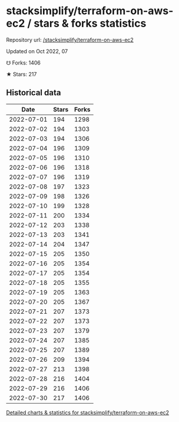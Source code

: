 # stacksimplify/terraform-on-aws-ec2 / stars & forks statistics

Repository url: [/stacksimplify/terraform-on-aws-ec2](https://github.com/stacksimplify/terraform-on-aws-ec2)

Updated on Oct 2022, 07

☋ Forks: 1406

★ Stars: 217

## Historical data
| Date | Stars | Forks |
|------|-------|-------|
| 2022-07-01 | 194 | 1298 | 
| 2022-07-02 | 194 | 1303 | 
| 2022-07-03 | 194 | 1306 | 
| 2022-07-04 | 196 | 1309 | 
| 2022-07-05 | 196 | 1310 | 
| 2022-07-06 | 196 | 1318 | 
| 2022-07-07 | 196 | 1319 | 
| 2022-07-08 | 197 | 1323 | 
| 2022-07-09 | 198 | 1326 | 
| 2022-07-10 | 199 | 1328 | 
| 2022-07-11 | 200 | 1334 | 
| 2022-07-12 | 203 | 1338 | 
| 2022-07-13 | 203 | 1341 | 
| 2022-07-14 | 204 | 1347 | 
| 2022-07-15 | 205 | 1350 | 
| 2022-07-16 | 205 | 1354 | 
| 2022-07-17 | 205 | 1354 | 
| 2022-07-18 | 205 | 1355 | 
| 2022-07-19 | 205 | 1363 | 
| 2022-07-20 | 205 | 1367 | 
| 2022-07-21 | 207 | 1373 | 
| 2022-07-22 | 207 | 1373 | 
| 2022-07-23 | 207 | 1379 | 
| 2022-07-24 | 207 | 1385 | 
| 2022-07-25 | 207 | 1389 | 
| 2022-07-26 | 209 | 1394 | 
| 2022-07-27 | 213 | 1398 | 
| 2022-07-28 | 216 | 1404 | 
| 2022-07-29 | 216 | 1406 | 
| 2022-07-30 | 217 | 1406 | 


[Detailed charts & statistics for stacksimplify/terraform-on-aws-ec2](https://reviewgithub.com/rep/stacksimplify/terraform-on-aws-ec2)
